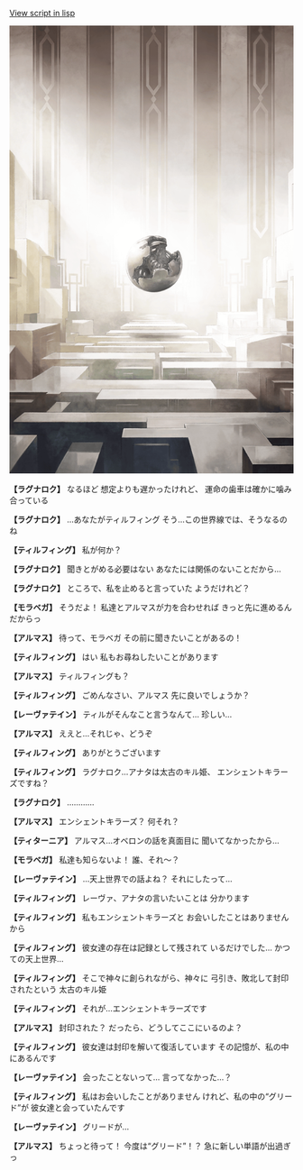 [View script in lisp](../scripts/110160120.txt)

![abyss_room.png](../images/backgrounds/abyss_room.png)

**【ラグナロク】**
なるほど
想定よりも遅かったけれど、
運命の歯車は確かに噛み合っている

**【ラグナロク】**
…あなたがティルフィング
そう…この世界線では、そうなるのね

**【ティルフィング】**
私が何か？

**【ラグナロク】**
聞きとがめる必要はない
あなたには関係のないことだから…

**【ラグナロク】**
ところで、私を止めると言っていた
ようだけれど？

**【モラベガ】**
そうだよ！
私達とアルマスが力を合わせれば
きっと先に進めるんだからっ

**【アルマス】**
待って、モラベガ
その前に聞きたいことがあるの！

**【ティルフィング】**
はい
私もお尋ねしたいことがあります

**【アルマス】**
ティルフィングも？

**【ティルフィング】**
ごめんなさい、アルマス
先に良いでしょうか？

**【レーヴァテイン】**
ティルがそんなこと言うなんて…
珍しい…

**【アルマス】**
ええと…それじゃ、どうぞ

**【ティルフィング】**
ありがとうございます

**【ティルフィング】**
ラグナロク…アナタは太古のキル姫、
エンシェントキラーズですね？

**【ラグナロク】**
…………

**【アルマス】**
エンシェントキラーズ？
何それ？

**【ティターニア】**
アルマス…オベロンの話を真面目に
聞いてなかったから…

**【モラベガ】**
私達も知らないよ！
誰、それ～？

**【レーヴァテイン】**
…天上世界での話よね？
それにしたって…

**【ティルフィング】**
レーヴァ、アナタの言いたいことは
分かります

**【ティルフィング】**
私もエンシェントキラーズと
お会いしたことはありませんから

**【ティルフィング】**
彼女達の存在は記録として残されて
いるだけでした…
かつての天上世界…

**【ティルフィング】**
そこで神々に創られながら、神々に
弓引き、敗北して封印されたという
太古のキル姫

**【ティルフィング】**
それが…エンシェントキラーズです

**【アルマス】**
封印された？
だったら、どうしてここにいるのよ？

**【ティルフィング】**
彼女達は封印を解いて復活しています
その記憶が、私の中にあるんです

**【レーヴァテイン】**
会ったことないって…
言ってなかった…？

**【ティルフィング】**
私はお会いしたことがありません
けれど、私の中の“グリード”が
彼女達と会っていたんです

**【レーヴァテイン】**
グリードが…

**【アルマス】**
ちょっと待って！
今度は“グリード”！？
急に新しい単語が出過ぎっ
